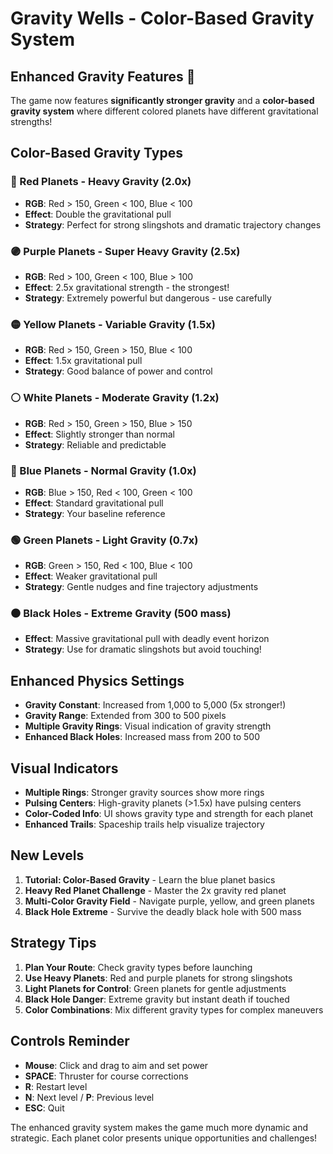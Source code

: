# Gravity Wells - Color-Based Gravity System

## Enhanced Gravity Features 🌟

The game now features **significantly stronger gravity** and a **color-based gravity system** where different colored planets have different gravitational strengths!

## Color-Based Gravity Types

### 🔴 Red Planets - Heavy Gravity (2.0x)
- **RGB**: Red > 150, Green < 100, Blue < 100
- **Effect**: Double the gravitational pull
- **Strategy**: Perfect for strong slingshots and dramatic trajectory changes

### 🟣 Purple Planets - Super Heavy Gravity (2.5x)
- **RGB**: Red > 100, Green < 100, Blue > 100
- **Effect**: 2.5x gravitational strength - the strongest!
- **Strategy**: Extremely powerful but dangerous - use carefully

### 🟡 Yellow Planets - Variable Gravity (1.5x)
- **RGB**: Red > 150, Green > 150, Blue < 100
- **Effect**: 1.5x gravitational pull
- **Strategy**: Good balance of power and control

### ⚪ White Planets - Moderate Gravity (1.2x)
- **RGB**: Red > 150, Green > 150, Blue > 150
- **Effect**: Slightly stronger than normal
- **Strategy**: Reliable and predictable

### 🔵 Blue Planets - Normal Gravity (1.0x)
- **RGB**: Blue > 150, Red < 100, Green < 100
- **Effect**: Standard gravitational pull
- **Strategy**: Your baseline reference

### 🟢 Green Planets - Light Gravity (0.7x)
- **RGB**: Green > 150, Red < 100, Blue < 100
- **Effect**: Weaker gravitational pull
- **Strategy**: Gentle nudges and fine trajectory adjustments

### ⚫ Black Holes - Extreme Gravity (500 mass)
- **Effect**: Massive gravitational pull with deadly event horizon
- **Strategy**: Use for dramatic slingshots but avoid touching!

## Enhanced Physics Settings

- **Gravity Constant**: Increased from 1,000 to 5,000 (5x stronger!)
- **Gravity Range**: Extended from 300 to 500 pixels
- **Multiple Gravity Rings**: Visual indication of gravity strength
- **Enhanced Black Holes**: Increased mass from 200 to 500

## Visual Indicators

- **Multiple Rings**: Stronger gravity sources show more rings
- **Pulsing Centers**: High-gravity planets (>1.5x) have pulsing centers
- **Color-Coded Info**: UI shows gravity type and strength for each planet
- **Enhanced Trails**: Spaceship trails help visualize trajectory

## New Levels

1. **Tutorial: Color-Based Gravity** - Learn the blue planet basics
2. **Heavy Red Planet Challenge** - Master the 2x gravity red planet
3. **Multi-Color Gravity Field** - Navigate purple, yellow, and green planets
4. **Black Hole Extreme** - Survive the deadly black hole with 500 mass

## Strategy Tips

1. **Plan Your Route**: Check gravity types before launching
2. **Use Heavy Planets**: Red and purple planets for strong slingshots
3. **Light Planets for Control**: Green planets for gentle adjustments
4. **Black Hole Danger**: Extreme gravity but instant death if touched
5. **Color Combinations**: Mix different gravity types for complex maneuvers

## Controls Reminder

- **Mouse**: Click and drag to aim and set power
- **SPACE**: Thruster for course corrections
- **R**: Restart level
- **N**: Next level / **P**: Previous level
- **ESC**: Quit

The enhanced gravity system makes the game much more dynamic and strategic. Each planet color presents unique opportunities and challenges!

